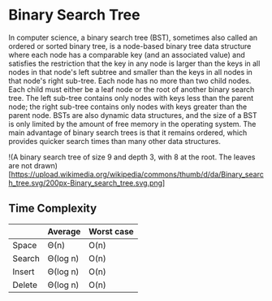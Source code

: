 # Binary Search Tree

In computer science, a binary search tree (BST), sometimes also called an ordered or sorted binary tree, is a node-based binary tree data structure where each node has a comparable key (and an associated value) and satisfies the restriction that the key in any node is larger than the keys in all nodes in that node's left subtree and smaller than the keys in all nodes in that node's right sub-tree. Each node has no more than two child nodes. Each child must either be a leaf node or the root of another binary search tree. The left sub-tree contains only nodes with keys less than the parent node; the right sub-tree contains only nodes with keys greater than the parent node. BSTs are also dynamic data structures, and the size of a BST is only limited by the amount of free memory in the operating system. The main advantage of binary search trees is that it remains ordered, which provides quicker search times than many other data structures.

!(A binary search tree of size 9 and depth 3, with 8 at the root. The leaves are not drawn)[https://upload.wikimedia.org/wikipedia/commons/thumb/d/da/Binary_search_tree.svg/200px-Binary_search_tree.svg.png]

## Time Complexity

|        |Average   |Worst case|
|--------|----------|----------|
|Space   |Θ(n)      |O(n)      |
|Search  |Θ(log n)  |O(n)      |
|Insert  |Θ(log n)  |O(n)      |
|Delete  |Θ(log n)  |O(n)      |
